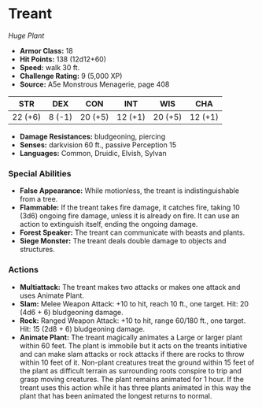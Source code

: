 # Treant

*Huge* *Plant*

- **Armor Class:** 18
- **Hit Points:** 138 (12d12+60)
- **Speed:** walk 30 ft.
- **Challenge Rating:** 9 (5,000 XP)
- **Source:** A5e Monstrous Menagerie, page 408

| STR | DEX | CON | INT | WIS | CHA |
| --- | --- | --- | --- | --- | --- |
| 22 (+6) | 8 (-1) | 20 (+5) | 12 (+1) | 20 (+5) | 12 (+1) |

- **Damage Resistances:** bludgeoning, piercing
- **Senses:** darkvision 60 ft., passive Perception 15
- **Languages:** Common, Druidic, Elvish, Sylvan

### Special Abilities

- **False Appearance:** While motionless, the treant is indistinguishable from a tree.
- **Flammable:** If the treant takes fire damage, it catches fire, taking 10 (3d6) ongoing fire damage, unless it is already on fire. It can use an action to extinguish itself, ending the ongoing damage.
- **Forest Speaker:** The treant can communicate with beasts and plants.
- **Siege Monster:** The treant deals double damage to objects and structures.

### Actions

- **Multiattack:** The treant makes two attacks  or makes one attack and uses Animate Plant.
- **Slam:** Melee Weapon Attack: +10 to hit, reach 10 ft., one target. Hit: 20 (4d6 + 6) bludgeoning damage.
- **Rock:** Ranged Weapon Attack: +10 to hit, range 60/180 ft., one target. Hit: 15 (2d8 + 6) bludgeoning damage.
- **Animate Plant:** The treant magically animates a Large or larger plant within 60 feet. The plant is immobile  but it acts on the treants initiative and can make slam attacks  or rock attacks if there are rocks to throw within 10 feet of it. Non-plant creatures treat the ground within 15 feet of the plant as difficult terrain  as surrounding roots conspire to trip and grasp moving creatures. The plant remains animated for 1 hour. If the treant uses this action while it has three plants animated in this way  the plant that has been animated the longest returns to normal.


